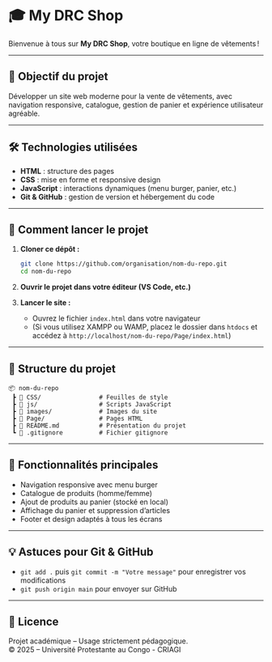 # 🎓 My DRC Shop

Bienvenue à tous sur **My DRC Shop**, votre boutique en ligne de vêtements !

---

## 📌 Objectif du projet

Développer un site web moderne pour la vente de vêtements, avec navigation responsive, catalogue, gestion de panier et expérience utilisateur agréable.

---

## 🛠️ Technologies utilisées

- **HTML** : structure des pages
- **CSS** : mise en forme et responsive design
- **JavaScript** : interactions dynamiques (menu burger, panier, etc.)
- **Git & GitHub** : gestion de version et hébergement du code

---

## 🚀 Comment lancer le projet

1. **Cloner ce dépôt :**
    ```bash
    git clone https://github.com/organisation/nom-du-repo.git
    cd nom-du-repo
    ```

2. **Ouvrir le projet dans votre éditeur (VS Code, etc.)**

3. **Lancer le site :**
    - Ouvrez le fichier `index.html` dans votre navigateur
    - (Si vous utilisez XAMPP ou WAMP, placez le dossier dans `htdocs` et accédez à `http://localhost/nom-du-repo/Page/index.html`)

---

## 📁 Structure du projet

```
📦 nom-du-repo
 ┣ 📂 CSS/                # Feuilles de style
 ┣ 📂 js/                 # Scripts JavaScript
 ┣ 📂 images/             # Images du site
 ┣ 📂 Page/               # Pages HTML
 ┣ 📄 README.md           # Présentation du projet
 ┗ 📄 .gitignore          # Fichier gitignore
```

---

## 🛒 Fonctionnalités principales

- Navigation responsive avec menu burger
- Catalogue de produits (homme/femme)
- Ajout de produits au panier (stocké en local)
- Affichage du panier et suppression d’articles
- Footer et design adaptés à tous les écrans

---


## 💡 Astuces pour Git & GitHub

- `git add .` puis `git commit -m "Votre message"` pour enregistrer vos modifications
- `git push origin main` pour envoyer sur GitHub

---

## 📄 Licence

Projet académique – Usage strictement pédagogique.  
© 2025 – Université Protestante au Congo - CRIAGI


